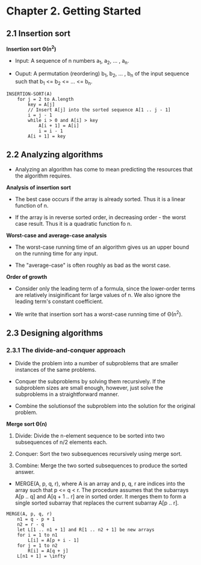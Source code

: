 # Chapter 2. Getting Started

## 2.1 Insertion sort

**Insertion sort &Theta;(n<sup>2</sup>)**

- Input: A sequence of n numbers a<sub>1</sub>, a<sub>2</sub>, ... , a<sub>n</sub>.

- Ouput: A permutation (reordering) b<sub>1</sub>, b<sub>2</sub>, ... , b<sub>n</sub> of the input sequence such that 
b<sub>1</sub> <= b<sub>2</sub> <= ... <= b<sub>n</sub>.

```
INSERTION-SORT(A)
	for j = 2 to A.length
		key = A[j]
		// Insert A[j] into the sorted sequence A[1 .. j - 1]
		i = j - 1
		while i > 0 and A[i] > key
			A[i + 1] = A[i]
			i = i - 1
		A[i + 1] = key
```

## 2.2 Analyzing algorithms

- Analyzing an algorithm has come to mean predicting the resources that the algorithm requires.

**Analysis of insertion sort**

- The best case occurs if the array is already sorted. Thus it is a linear function of n.

- If the array is in reverse sorted order, in decreasing order - the worst case result. Thus it is a quadratic function fo n.

**Worst-case and average-case analysis**

- The worst-case running time of an algorithm gives us an upper bound on the running time for any input.

- The "average-case" is often roughly as bad as the worst case.

**Order of growth**

- Consider only the leading term of a formula, since the lower-order terms are relatively insiginificant for large values of n. We also ignore the leading term's constant coefficient.

- We write that insertion sort has a worst-case running time of &Theta;(n<sup>2</sup>).

## 2.3 Designing algorithms

### 2.3.1 The divide-and-conquer approach

- Divide the problem into a number of subproblems that are smaller instances of the same problems.

- Conquer the subproblems by solving them recursively. If the subproblem sizes are small enough, however, just solve the subproblems in a straightforward manner.

- Combine the solutionsof the subproblem into the solution for the original problem.

**Merge sort &Theta;(n)**

1. Divide: Divide the n-element sequence to be sorted into two subsequences of n/2 elements each.

2. Conquer: Sort the two subsequences recursively using merge sort.

3. Combine: Merge the two sorted subsequences to produce the sorted answer.

- MERGE(A, p, q, r), where A is an array and p, q, r are indices into the array such that p <= q < r. The procedure assumes that the subarrays A[p .. q] and A[q + 1 .. r] are in sorted order. It merges them to form a single sorted subarray that replaces the current subarray A[p .. r].

```
MERGE(A, p, q, r)
	n1 = q - p + 1
	n2 = r - q
	let L[1 .. n1 + 1] and R[1 .. n2 + 1] be new arrays
	for i = 1 to n1
		L[i] = A[p + i - 1]
	for j = 1 to n2
		R[i] = A[q + j]
	L[n1 + 1] = \infty

```



